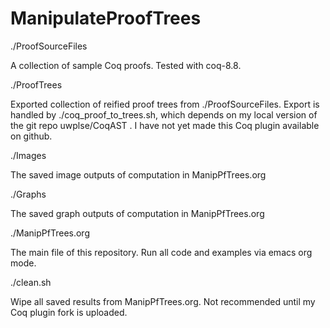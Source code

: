 # ManipulateProofTrees

./ProofSourceFiles

A collection of sample Coq proofs. Tested with coq-8.8.

./ProofTrees

Exported collection of reified proof trees from ./ProofSourceFiles.
Export is handled by ./coq_proof_to_trees.sh, which depends on my local version of the git repo uwplse/CoqAST . I have not yet made this Coq plugin available on github.

./Images

The saved image outputs of computation in ManipPfTrees.org

./Graphs

The saved graph outputs of computation in ManipPfTrees.org

./ManipPfTrees.org

The main file of this repository. Run all code and examples via emacs org mode.

./clean.sh

Wipe all saved results from ManipPfTrees.org.
Not recommended until my Coq plugin fork is uploaded.
